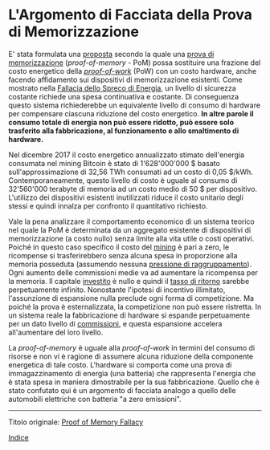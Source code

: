# L'Argomento di Facciata della Prova di Memorizzazione



E' stata formulata una [proposta](https://eprint.iacr.org/2017/893.pdf) secondo la quale una [prova di memorizzazione](ch101-glossary.md#prova-di-memorizzazione-proof-of-memory) (_proof-of-memory_ - PoM) possa sostituire una frazione del costo energetico della [_proof-of-work_](ch101-glossary.md#prova-di-lavoro-proof-of-work) (PoW) con un costo hardware, anche facendo affidamento sui dispositivi di memorizzazione esistenti. Come mostrato nella [Fallacia dello Spreco di Energia](ch053-energy-waste-fallacy.md), un livello di sicurezza costante richiede una spesa continuativa e costante. Di conseguenza questo sistema richiederebbe un equivalente livello di consumo di hardware per compensare ciascuna riduzione del costo energetico. **In altre parole il consumo totale di energia non può essere ridotto, può essere solo trasferito alla fabbricazione, al funzionamento e allo smaltimento di hardware.**

Nel dicembre 2017 il costo energetico annualizzato stimato dell'energia consumata nel mining Bitcoin è stato di 1'628'000'000 $ basato sull'approssimazione di 32,56 TWh consumati ad un costo di 0,05 $/kWh. Contemporaneamente, questo livello di costo è uguale al consumo di 32'560'000 terabyte di memoria ad un costo medio di 50 $ per dispositivo. L'utilizzo dei dispositivi esistenti inutilizzati riduce il costo unitario degli stessi e quindi innalza per confronto il quantitativo richiesto. 

Vale la pena analizzare il comportamento economico di un sistema teorico nel quale la PoM è determinata da un aggregato esistente di dispositivi di memorizzazione (a costo nullo) senza limite alla vita utile o costi operativi. Poiché in questo caso specifico il costo del [mining](ch101-glossary.md#centro-di-mining-mine) è pari a zero, le ricompense si trasferirebbero senza alcuna spesa in proporzione alla memoria posseduta (assumendo nessuna [pressione di raggruppamento](ch039-pooling-pressure-risk.md)). Ogni aumento delle commissioni medie va ad aumentare la ricompensa per la memoria. Il capitale [investito](ch101-glossary.md#dare-in-prestito---investire) è nullo e quindi il [tasso di ritorno](ch101-glossary.md#interesse) sarebbe perpetuamente infinito. Nonostante l'ipotesi di incentivo illimitato, l'assunzione di espansione nulla preclude ogni forma di competizione. Ma poiché la prova è esternalizzata, la competizione non può essere ristretta. In un sistema reale la fabbricazione di hardware si espande perpetuamente per un dato livello di [commissioni](ch101-glossary.md#commissione-di-transazione-fee), e questa espansione accelera all'aumentare del loro livello.

La _proof-of-memory_ è uguale alla _proof-of-work_ in termini del consumo di risorse e non vi è ragione di assumere alcuna riduzione della componente energetica di tale costo. L'hardware si comporta come una prova di immagazzinamento di energia (una batteria) che rappresenta l'energia che è stata spesa in maniera dimostrabile per la sua fabbricazione. Quello che è stato confutato qui è un argomento di facciata analogo a quello delle automobili elettriche con batteria "a zero emissioni".

---

Titolo originale: [Proof of Memory Fallacy](https://github.com/libbitcoin/libbitcoin-system/wiki/Proof-of-Memory-Fallacy)

[Indice](/README.md)

